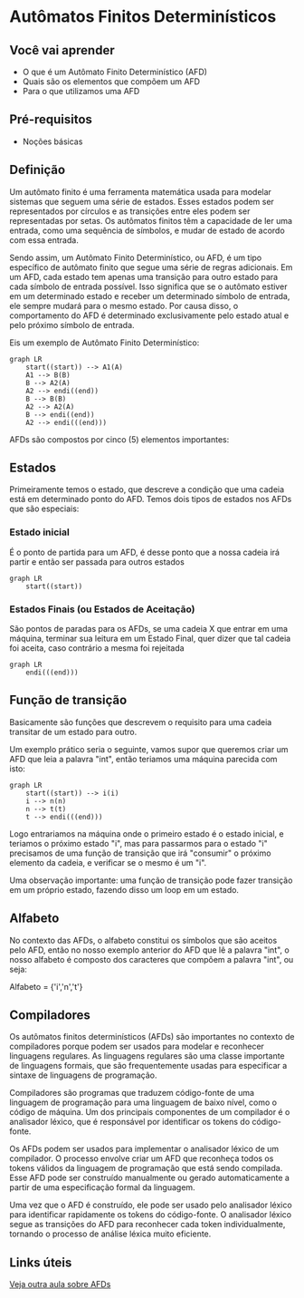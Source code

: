 # Autômatos Finitos Determinísticos

## Você vai aprender

* O que é um Autômato Finito Determinístico (AFD)
* Quais são os elementos que compõem um AFD
* Para o que utilizamos uma AFD

## Pré-requisitos

* Noções básicas

## Definição

Um autômato finito é uma ferramenta matemática usada para modelar sistemas que seguem uma série de estados. Esses estados podem ser representados por círculos e as transições entre eles podem ser representadas por setas. Os autômatos finitos têm a capacidade de ler uma entrada, como uma sequência de símbolos, e mudar de estado de acordo com essa entrada.

Sendo assim, um Autômato Finito Determinístico, ou AFD, é um tipo específico de autômato finito que segue uma série de regras adicionais. Em um AFD, cada estado tem apenas uma transição para outro estado para cada símbolo de entrada possível. Isso significa que se o autômato estiver em um determinado estado e receber um determinado símbolo de entrada, ele sempre mudará para o mesmo estado. Por causa disso, o comportamento do AFD é determinado exclusivamente pelo estado atual e pelo próximo símbolo de entrada.

Eis um exemplo de Autômato Finito Determinístico:
```mermaid
graph LR
    start((start)) --> A1(A)
    A1 --> B(B)
    B --> A2(A)
    A2 --> endi((end))
    B --> B(B)
    A2 --> A2(A)
    B --> endi((end))
    A2 --> endi(((end)))

```

AFDs são compostos por cinco (5) elementos importantes:

## Estados

Primeiramente temos o estado, que descreve a condição que uma cadeia está em determinado ponto do AFD. Temos dois
tipos de estados nos AFDs que são especiais:

### Estado inicial

É o ponto de partida para um AFD, é desse ponto que a nossa cadeia irá partir e então ser
passada para outros estados

```mermaid
graph LR
    start((start))
```

### Estados Finais (ou Estados de Aceitação)

São pontos de paradas para os AFDs, se uma cadeia X que entrar em uma máquina, terminar sua leitura
em um Estado Final, quer dizer que tal cadeia foi aceita, caso contrário a mesma foi rejeitada

```mermaid
graph LR
    endi(((end)))
```

## Função de transição

Basicamente são funções que descrevem o requisito para uma cadeia transitar de um estado para outro.

Um exemplo prático seria o seguinte, vamos supor que queremos criar um AFD que leia a palavra "int", então teriamos
uma máquina parecida com isto:

```mermaid
graph LR
    start((start)) --> i(i)
    i --> n(n)
    n --> t(t)
    t --> endi(((end)))
```

Logo entrariamos na máquina onde o primeiro estado é o estado inicial, e teriamos o próximo estado "i", mas para passarmos para o estado "i" precisamos de uma função de transição que irá "consumir" o próximo elemento da cadeia, e verificar se o mesmo é um "i".

Uma observação importante: uma função de transição pode fazer transição em um próprio estado, fazendo disso um loop em um estado.

## Alfabeto

No contexto das AFDs, o alfabeto constitui os símbolos que são aceitos pelo AFD, então no nosso exemplo
anterior do AFD que lê a palavra "int", o nosso alfabeto é composto dos caracteres que compõem a palavra
"int", ou seja:

Alfabeto = {'i','n','t'}

## Compiladores

Os autômatos finitos determinísticos (AFDs) são importantes no contexto de compiladores porque podem ser usados para modelar e reconhecer linguagens regulares. As linguagens regulares são uma classe importante de linguagens formais, que são frequentemente usadas para especificar a sintaxe de linguagens de programação.

Compiladores são programas que traduzem código-fonte de uma linguagem de programação para uma linguagem de baixo nível, como o código de máquina. Um dos principais componentes de um compilador é o analisador léxico, que é responsável por identificar os tokens do código-fonte.

Os AFDs podem ser usados para implementar o analisador léxico de um compilador. O processo envolve criar um AFD que reconheça todos os tokens válidos da linguagem de programação que está sendo compilada. Esse AFD pode ser construído manualmente ou gerado automaticamente a partir de uma especificação formal da linguagem.

Uma vez que o AFD é construído, ele pode ser usado pelo analisador léxico para identificar rapidamente os tokens do código-fonte. O analisador léxico segue as transições do AFD para reconhecer cada token individualmente, tornando o processo de análise léxica muito eficiente.

## Links úteis

[Veja outra aula sobre AFDs](https://edisciplinas.usp.br/pluginfile.php/5586355/mod_resource/content/1/ACH2043-Aula02-Cap1.1-AutomatosFinitosDetermin%C3%ADsticos.pdf)
